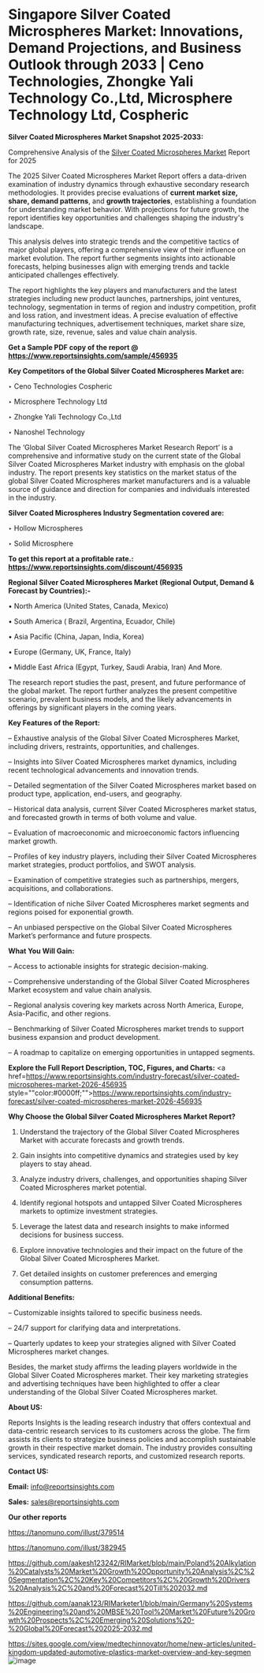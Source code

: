 # Singapore Silver Coated Microspheres Market: Innovations, Demand Projections, and Business Outlook through 2033 | Ceno Technologies, Zhongke Yali Technology Co.,Ltd, Microsphere Technology Ltd, Cospheric

<strong>Silver Coated Microspheres Market Snapshot 2025-2033:</strong>

Comprehensive Analysis of the <a href=https://www.reportsinsights.com/sample/456935>Silver Coated Microspheres Market</a> Report for 2025

The 2025 Silver Coated Microspheres Market Report offers a data-driven examination of industry dynamics through exhaustive secondary research methodologies. It provides precise evaluations of <strong>current market size, share, demand patterns</strong>, and <strong>growth trajectories</strong>, establishing a foundation for understanding market behavior. With projections for future growth, the report identifies key opportunities and challenges shaping the industry's landscape.

This analysis delves into strategic trends and the competitive tactics of major global players, offering a comprehensive view of their influence on market evolution. The report further segments insights into actionable forecasts, helping businesses align with emerging trends and tackle anticipated challenges effectively.

The report highlights the key players and manufacturers and the latest strategies including new product launches, partnerships, joint ventures, technology, segmentation in terms of region and industry competition, profit and loss ration, and investment ideas. A precise evaluation of effective manufacturing techniques, advertisement techniques, market share size, growth rate, size, revenue, sales and value chain analysis.

<strong>Get a Sample PDF copy of the report @ <a href=https://www.reportsinsights.com/sample/456935 style=color:#0000ff;>https://www.reportsinsights.com/sample/456935</a></strong>

<strong>Key Competitors of the Global Silver Coated Microspheres Market are:</strong>

‣ Ceno Technologies Cospheric

‣ Microsphere Technology Ltd

‣ Zhongke Yali Technology Co.,Ltd

‣ Nanoshel Technology

The ‘Global Silver Coated Microspheres Market Research Report’ is a comprehensive and informative study on the current state of the Global Silver Coated Microspheres Market industry with emphasis on the global industry. The report presents key statistics on the market status of the global Silver Coated Microspheres market manufacturers and is a valuable source of guidance and direction for companies and individuals interested in the industry.

<strong>Silver Coated Microspheres Industry Segmentation covered are:</strong>

‣ Hollow Microspheres

‣ Solid Microsphere

<strong>To get this report at a profitable rate.: <a href=https://www.reportsinsights.com/discount/456935 style=color:#0000ff;>https://www.reportsinsights.com/discount/456935</a></strong>

<strong>Regional Silver Coated Microspheres Market (Regional Output, Demand &amp; Forecast by Countries):-</strong>

• North America (United States, Canada, Mexico)

• South America ( Brazil, Argentina, Ecuador, Chile)

• Asia Pacific (China, Japan, India, Korea)

• Europe (Germany, UK, France, Italy)

• Middle East Africa (Egypt, Turkey, Saudi Arabia, Iran) And More.

The research report studies the past, present, and future performance of the global market. The report further analyzes the present competitive scenario, prevalent business models, and the likely advancements in offerings by significant players in the coming years.

<strong>Key Features of the Report:</strong>

– Exhaustive analysis of the Global Silver Coated Microspheres Market, including drivers, restraints, opportunities, and challenges.

– Insights into Silver Coated Microspheres market dynamics, including recent technological advancements and innovation trends.

– Detailed segmentation of the Silver Coated Microspheres market based on product type, application, end-users, and geography.

– Historical data analysis, current Silver Coated Microspheres market status, and forecasted growth in terms of both volume and value.

– Evaluation of macroeconomic and microeconomic factors influencing market growth.

– Profiles of key industry players, including their Silver Coated Microspheres market strategies, product portfolios, and SWOT analysis.

– Examination of competitive strategies such as partnerships, mergers, acquisitions, and collaborations.

– Identification of niche Silver Coated Microspheres market segments and regions poised for exponential growth.

– An unbiased perspective on the Global Silver Coated Microspheres Market’s performance and future prospects.

<strong>What You Will Gain:</strong>

– Access to actionable insights for strategic decision-making.

– Comprehensive understanding of the Global Silver Coated Microspheres Market ecosystem and value chain analysis.

– Regional analysis covering key markets across North America, Europe, Asia-Pacific, and other regions.

– Benchmarking of Silver Coated Microspheres market trends to support business expansion and product development.

– A roadmap to capitalize on emerging opportunities in untapped segments.

<strong>Explore the Full Report Description, TOC, Figures, and Charts:</strong>
<a href=https://www.reportsinsights.com/industry-forecast/silver-coated-microspheres-market-2026-456935 style=""color:#0000ff;"">https://www.reportsinsights.com/industry-forecast/silver-coated-microspheres-market-2026-456935</a>

<strong>Why Choose the Global Silver Coated Microspheres Market Report?</strong>

1. Understand the trajectory of the Global Silver Coated Microspheres Market with accurate forecasts and growth trends.

2. Gain insights into competitive dynamics and strategies used by key players to stay ahead.

3. Analyze industry drivers, challenges, and opportunities shaping Silver Coated Microspheres market potential.

4. Identify regional hotspots and untapped Silver Coated Microspheres markets to optimize investment strategies.

5. Leverage the latest data and research insights to make informed decisions for business success.

6. Explore innovative technologies and their impact on the future of the Global Silver Coated Microspheres Market.

7. Get detailed insights on customer preferences and emerging consumption patterns.

<strong>Additional Benefits:</strong>

– Customizable insights tailored to specific business needs.

– 24/7 support for clarifying data and interpretations.

– Quarterly updates to keep your strategies aligned with Silver Coated Microspheres market changes.

Besides, the market study affirms the leading players worldwide in the Global Silver Coated Microspheres market. Their key marketing strategies and advertising techniques have been highlighted to offer a clear understanding of the Global Silver Coated Microspheres market.

<strong><strong>About US</strong>:</strong>

Reports Insights is the leading research industry that offers contextual and data-centric research services to its customers across the globe. The firm assists its clients to strategize business policies and accomplish sustainable growth in their respective market domain. The industry provides consulting services, syndicated research reports, and customized research reports.

<strong>Contact US:</strong>

<p class=><b>Email:</b> <a href=mailto:info@reportsinsights.com>info@reportsinsights.com</a></p>
<p class=><b>Sales:</b> <a href=mailto:sales@reportsinsights.com>sales@reportsinsights.com</a></p>

<strong>Our other reports</strong>

<a href=https://tanomuno.com/illust/379514>https://tanomuno.com/illust/379514</a>

<a href=https://tanomuno.com/illust/382945>https://tanomuno.com/illust/382945</a>

<a href=https://github.com/aakesh123242/RIMarket/blob/main/Poland%20Alkylation%20Catalysts%20Market%20Growth%20Opportunity%20Analysis%2C%20Segmentation%2C%20Key%20Competitors%2C%20Growth%20Drivers%20Analysis%2C%20and%20Forecast%20Till%202032.md>https://github.com/aakesh123242/RIMarket/blob/main/Poland%20Alkylation%20Catalysts%20Market%20Growth%20Opportunity%20Analysis%2C%20Segmentation%2C%20Key%20Competitors%2C%20Growth%20Drivers%20Analysis%2C%20and%20Forecast%20Till%202032.md</a>

<a href=https://github.com/aanak123/RIMarketer1/blob/main/Germany%20Systems%20Engineering%20and%20MBSE%20Tool%20Market%20Future%20Growth%20Prospects%2C%20Emerging%20Solutions%20-%20Global%20Forecast%202025-2032.md>https://github.com/aanak123/RIMarketer1/blob/main/Germany%20Systems%20Engineering%20and%20MBSE%20Tool%20Market%20Future%20Growth%20Prospects%2C%20Emerging%20Solutions%20-%20Global%20Forecast%202025-2032.md</a>

<a href=https://sites.google.com/view/medtechinnovator/home/new-articles/united-kingdom-updated-automotive-plastics-market-overview-and-key-segmen>https://sites.google.com/view/medtechinnovator/home/new-articles/united-kingdom-updated-automotive-plastics-market-overview-and-key-segmen</a>
![image](https://github.com/user-attachments/assets/1da66b64-e49e-4026-b847-68aa06140094)
